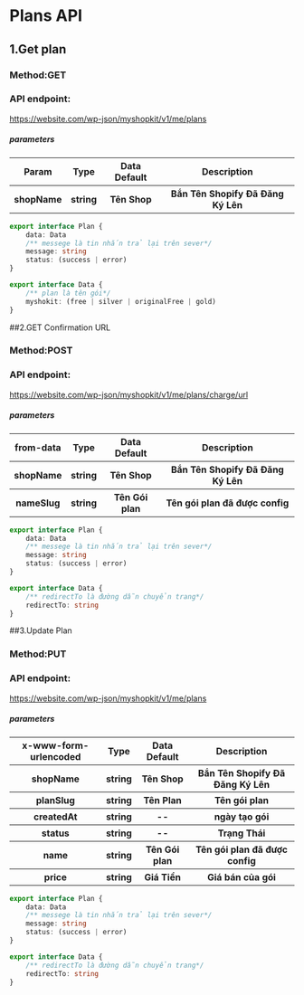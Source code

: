 # Plans API

## 1.Get plan

### Method:GET

### API endpoint:

https://website.com/wp-json/myshopkit/v1/me/plans

##### parameters

<table>
<tr>
<th>Param</th>
<th>Type</th>
<th>Data Default</th>
<th>Description</th>
</tr>
<tr>
<th>shopName</th>
<th>string</th>
<th>Tên Shop</th>
<th>Bắn Tên Shopify Đã Đăng Ký Lên</th>
</tr>
</table>

````ts
export interface Plan {
    data: Data
    /** messege là tin nhắn trả lại trên sever*/
    message: string
    status: (success | error)
}

export interface Data {
    /** plan là tên gói*/
    myshokit: (free | silver | originalFree | gold)
}
````

##2.GET Confirmation URL

### Method:POST

### API endpoint:

https://website.com/wp-json/myshopkit/v1/me/plans/charge/url

##### parameters

<table>
<tr>
<th>from-data</th>
<th>Type</th>
<th>Data Default</th>
<th>Description</th>
</tr>
<tr>
<th>shopName</th>
<th>string</th>
<th>Tên Shop</th>
<th>Bắn Tên Shopify Đã Đăng Ký Lên</th>
</tr>
<tr>
<th>nameSlug</th>
<th>string</th>
<th>Tên Gói plan</th>
<th>Tên gói plan đã được config</th>
</tr>
</table>

````ts
export interface Plan {
    data: Data
    /** messege là tin nhắn trả lại trên sever*/
    message: string
    status: (success | error)
}

export interface Data {
    /** redirectTo là đường dẫn chuyển trang*/
    redirectTo: string
}
````

##3.Update Plan

### Method:PUT

### API endpoint:

https://website.com/wp-json/myshopkit/v1/me/plans

##### parameters

<table>
<tr>
<th>x-www-form-urlencoded</th>
<th>Type</th>
<th>Data Default</th>
<th>Description</th>
</tr>
<tr>
<th>shopName</th>
<th>string</th>
<th>Tên Shop</th>
<th>Bắn Tên Shopify Đã Đăng Ký Lên</th>
</tr>
<tr>
<tr>
<th>planSlug</th>
<th>string</th>
<th>Tên Plan</th>
<th>Tên gói plan</th>
</tr>
<tr>
<tr>
<th>createdAt</th>
<th>string</th>
<th>--</th>
<th>ngày tạo gói</th>
</tr>
<tr>
<th>status</th>
<th>string</th>
<th>--</th>
<th>Trạng Thái</th>
</tr>
<tr>
<th>name</th>
<th>string</th>
<th>Tên Gói plan</th>
<th>Tên gói plan đã được config</th>
</tr>
<tr>
<th>price</th>
<th>string</th>
<th>Giá Tiền</th>
<th>Giá bán của gói</th>
</tr>
</table>

````ts
export interface Plan {
    data: Data
    /** messege là tin nhắn trả lại trên sever*/
    message: string
    status: (success | error)
}

export interface Data {
    /** redirectTo là đường dẫn chuyển trang*/
    redirectTo: string
}
````

